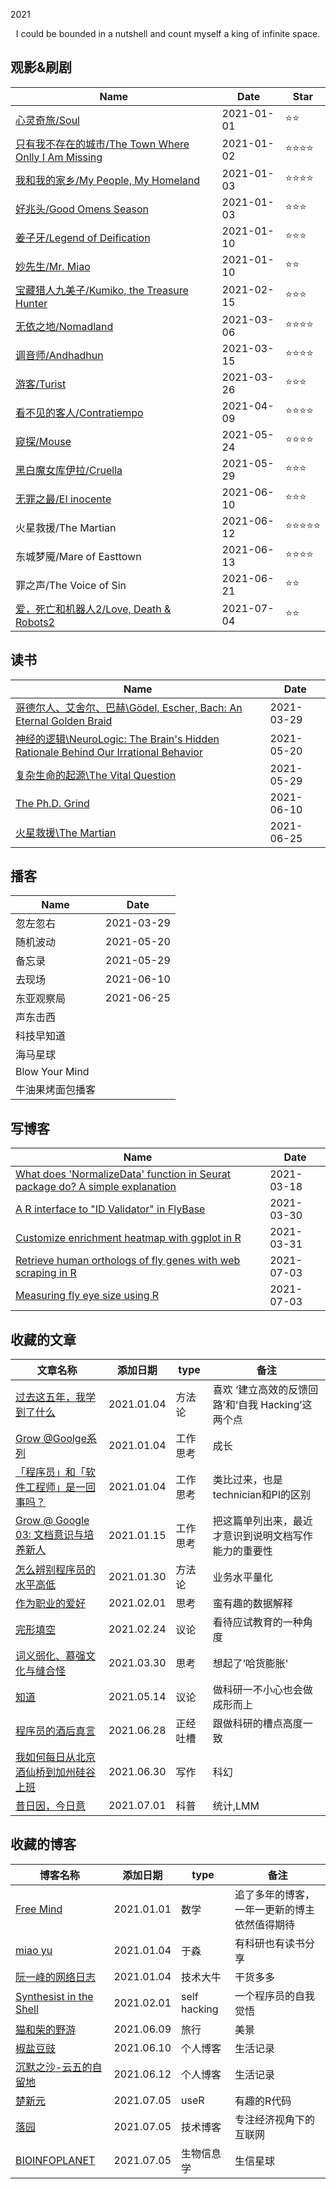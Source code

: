 2021

<center>I could be bounded in a nutshell and count myself a king of infinite space.</center>



## 观影&刷剧

<!--START_SECTION:my_drama-->

| Name                                                         | Date       | Star                           |
| ------------------------------------------------------------ | ---------- | ------------------------------ |
| [心灵奇旅/Soul](https://github.com/mingwhy/2021/issues/1#issuecomment-873285575) | 2021-01-01 | :star::star:                   |
| [只有我不存在的城市/The Town Where Onlly I Am Missing](https://github.com/mingwhy/2021/issues/1#issuecomment-873286862) | 2021-01-02 | :star::star::star::star:       |
| [我和我的家乡/My People, My Homeland](https://github.com/mingwhy/2021/issues/1#issuecomment-873287025) | 2021-01-03 | :star::star::star::star:       |
| [好兆头/Good Omens Season](https://github.com/mingwhy/2021/issues/1#issuecomment-873287181) | 2021-01-03 | :star::star::star:        |
| [姜子牙/Legend of Deification](https://github.com/mingwhy/2021/issues/1#issuecomment-873305401)                                 | 2021-01-10 | :star::star::star:             |
| [妙先生/Mr. Miao](https://github.com/mingwhy/2021/issues/1#issuecomment-873306458)                                              | 2021-01-10 | :star::star:                   |
| [宝藏猎人九美子/Kumiko, the Treasure Hunter](https://github.com/mingwhy/2021/issues/1#issuecomment-873308658)                   | 2021-02-15 | :star::star::star:             |
| [无依之地/Nomadland](https://github.com/mingwhy/2021/issues/1#issuecomment-873285291) | 2021-03-06 | :star::star::star::star:       |
| [调音师/Andhadhun](https://github.com/mingwhy/2021/issues/1#issuecomment-873311686)                                            | 2021-03-15 | :star::star::star::star:       |
| [游客/Turist](https://github.com/mingwhy/2021/issues/1#issuecomment-873313650)                                                  | 2021-03-26 | :star::star::star:             |
| [看不见的客人/Contratiempo](https://github.com/mingwhy/2021/issues/1#issuecomment-873314736)                                    | 2021-04-09 | :star::star::star::star:       |
| [窥探/Mouse](https://github.com/mingwhy/2021/issues/1#issuecomment-873317047)                                                   | 2021-05-24 | :star::star::star::star:       |
| [黑白魔女库伊拉/Cruella](https://github.com/mingwhy/2021/issues/1#issuecomment-873318794)                                       | 2021-05-29 | :star::star::star:             |
| [无罪之最/EI inocente](https://github.com/mingwhy/2021/issues/1#issuecomment-873324545)                                         | 2021-06-10 | :star::star::star:             |
| 火星救援/The Martian                                         | 2021-06-12 | :star::star::star::star::star: |
| 东城梦魇/Mare of Easttown                                    | 2021-06-13 | :star::star::star::star:       |
| 罪之声/The Voice of Sin                                      | 2021-06-21 | :star::star:                   |
| [爱，死亡和机器人2/Love, Death & Robots2](https://github.com/mingwhy/2021/issues/1#issuecomment-874179928) | 2021-07-04 | :star::star:  |

<!--END_SECTION:my_drama-->




## 读书

<!--START_SECTION:my_read-->

| Name                                                         | Date       |
| ------------------------------------------------------------ | ---------- |
| [哥德尔人、艾舍尔、巴赫\Gödel, Escher, Bach: An Eternal Golden Braid](https://github.com/mingwhy/2021/issues/2#issuecomment-873476181) | 2021-03-29 |
| [神经的逻辑\NeuroLogic: The Brain's Hidden Rationale Behind Our Irrational Behavior](https://github.com/mingwhy/2021/issues/2#issuecomment-873476692) | 2021-05-20 |
| [复杂生命的起源\The Vital Question](https://github.com/mingwhy/2021/issues/2#issuecomment-873477832) | 2021-05-29 |
| [The Ph.D. Grind](https://github.com/mingwhy/2021/issues/2#issuecomment-873479504) | 2021-06-10 |
| [火星救援\The Martian](https://github.com/mingwhy/2021/issues/2#issuecomment-873479858) | 2021-06-25 |

<!--END_SECTION:my_read-->



## 播客

<!--START_SECTION:my_podcast-->

| Name             | Date       |
| ---------------- | ---------- |
| 忽左忽右         | 2021-03-29 |
| 随机波动         | 2021-05-20 |
| 备忘录           | 2021-05-29 |
| 去现场           | 2021-06-10 |
| 东亚观察局       | 2021-06-25 |
| 声东击西         |            |
| 科技早知道       |            |
| 海马星球         |            |
| Blow Your Mind   |            |
| 牛油果烤面包播客 |            |

<!--END_SECTION:my_podcast-->



## 写博客

<!--START_SECTION:my_blog-->

| Name                                                         | Date       |
| ------------------------------------------------------------ | ---------- |
| [What does 'NormalizeData' function in Seurat package do? A simple explanation](https://mingwhy.github.io/post/what-does-normalizedata-function-in-seurat-package-do-a-simple-explanation.en-us/) | 2021-03-18 |
| [A R interface to "ID Validator" in FlyBase](https://mingwhy.github.io/post/a-r-interface-to-id-validato-r-in-flybase.en-us/) | 2021-03-30 |
| [Customize enrichment heatmap with ggplot in R](https://mingwhy.github.io/post/enrichment-heatmap-with-ggplot-in-r.en-us/) | 2021-03-31 | 
| [Retrieve human orthologs of fly genes with web scraping in R](https://mingwhy.github.io/post/2021-07-03-retrieve-human-orthologs-of-fly-genes-with-web-scraping-in-r/) | 2021-07-03 |
| [Measuring fly eye size using R](https://mingwhy.github.io/post/2021-07-03-measuring-fly-eye-size-using-r/) | 2021-07-03 |

<!--END_SECTION:my_blog-->



## 收藏的文章

| 文章名称                                                     | 添加日期   | type     | 备注                                                         |
| ------------------------------------------------------------ | ---------- | -------- | ------------------------------------------------------------ |
| [过去这五年，我学到了什么](https://linghao.io/posts/five-year-learning-2013-2018) | 2021.01.04 | 方法论   | 喜欢 ‘建立高效的反馈回路’和‘自我 Hacking’这两个点 |
| [Grow @Goolge系列](https://linghao.io/posts/grow-at-google-01) | 2021.01.04 | 工作思考 | 成长                                                         |
| [「程序员」和「软件工程师」是一回事吗？](https://linghao.io/posts/programming-vs-software-engineering) | 2021.01.04 | 工作思考 | 类比过来，也是technician和PI的区别                           |
| [Grow @ Google 03: 文档意识与培养新人](https://linghao.io/posts/grow-at-google-03) | 2021.01.15 | 工作思考 | 把这篇单列出来，最近才意识到说明文档写作能力的重要性   |
| [怎么辨别程序员的水平高低](https://www.douban.com/note/711211084/) | 2021.01.30 | 方法论 | 业务水平量化 |
| [作为职业的爱好](https://yufree.cn/cn/2020/07/13/hobby-as-career/) | 2021.02.01 | 思考     | 蛮有趣的数据解释                                             |
| [完形填空](https://yufree.cn/cn/2021/02/24/cloze-test/)      | 2021.02.24 | 议论     | 看待应试教育的一种角度                                       |
| [词义弱化、慕强文化与缝合怪](https://yufree.cn/cn/2021/03/30/weaken/) | 2021.03.30 | 思考     | 想起了’哈货膨胀'                                             |
| [知道](https://yufree.cn/cn/2021/05/14/know/)                | 2021.05.14 | 议论     | 做科研一不小心也会做成形而上                                 |
| [程序员的酒后真言](https://www.ruanyifeng.com/blog/2021/06/drunk-post-of-a-programmer.html) | 2021.06.28 | 正经吐槽 | 跟做科研的槽点高度一致                                       |
| [我如何每日从北京酒仙桥到加州硅谷上班](https://www.99csw.com/article/10781.htm) | 2021.06.30 | 写作 | 科幻 |
| [昔日因，今日意](https://cosx.org/2014/04/lmm-and-me/) | 2021.07.01 | 科普 | 统计,LMM |


## 收藏的博客

| 博客名称                                            | 添加日期   | type         | 备注                                           |
| --------------------------------------------------- | ---------- | ------------ | ---------------------------------------------- |
| [Free Mind](https://pluskid.org/)                   | 2021.01.01 | 数学         | 追了多年的博客，一年一更新的博主依然值得期待 |
| [miao yu](https://yufree.cn/cn/)                   | 2021.01.04 | 于淼         | 有科研也有读书分享                             |
| [阮一峰的网络日志](http://www.ruanyifeng.com/blog/) | 2021.01.04 | 技术大牛     | 干货多多                                       |
| [Synthesist in the Shell](https://linghao.io/)      | 2021.02.01 | self hacking | 一个程序员的自我觉悟                           |
| [猫和柴的野游](https://meowshiba.com/)         | 2021.06.09 | 旅行 |  美景  |
| [椒盐豆豉](https://blog.douchi.space/)         | 2021.06.10 | 个人博客 | 生活记录 |
|[沉默之沙-云五的自留地](https://yukieyun.net/) | 2021.06.12 | 个人博客 | 生活记录 | 
| [楚新元](http://cxy.rbind.io/)  | 2021.07.05 | useR | 有趣的R代码 |
| [落园](https://www.loyhome.com/) | 2021.07.05 | 技术博客 | 专注经济视角下的互联网|
| [BIOINFOPLANET](https://www.jieandze1314.com/) | 2021.07.05 | 生物信息学 | 生信星球 |
